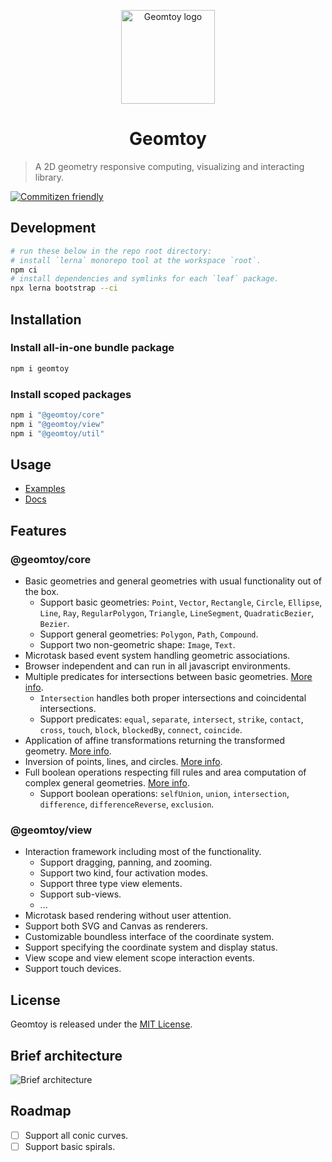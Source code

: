 <p align="center"><img alt="Geomtoy logo" src="https://assets.geomtoy.com/icons/logo.svg" width="150"></p>
<h1 align="center">Geomtoy</h1>

> A 2D geometry responsive computing, visualizing and interacting library.

[![Commitizen friendly](https://img.shields.io/badge/commitizen-friendly-brightgreen.svg)](http://commitizen.github.io/cz-cli/)
## Development

```sh
# run these below in the repo root directory:
# install `lerna` monorepo tool at the workspace `root`.
npm ci 
# install dependencies and symlinks for each `leaf` package.
npx lerna bootstrap --ci
```

## Installation
### Install all-in-one bundle package
```sh
npm i geomtoy
```
### Install scoped packages
```sh
npm i "@geomtoy/core"
npm i "@geomtoy/view"
npm i "@geomtoy/util"
```

## Usage
- [Examples](https://examples.geomtoy.com/)
- [Docs](https://docs.geomtoy.com/)
  
## Features

### @geomtoy/core
- Basic geometries and general geometries with usual functionality out of the box.
  - Support basic geometries: `Point`, `Vector`, `Rectangle`, `Circle`, `Ellipse`, `Line`, `Ray`, 
  `RegularPolygon`, `Triangle`, `LineSegment`, `QuadraticBezier`, `Bezier`.
  - Support general geometries: `Polygon`, `Path`, `Compound`. 
  - Support two non-geometric shape: `Image`, `Text`.
- Microtask based event system handling geometric associations.
- Browser independent and can run in all javascript environments.
- Multiple predicates for intersections between basic geometries. [More info](https://examples.geomtoy.com/intersection/index.html).
  - `Intersection` handles both proper intersections and coincidental intersections.
  - Support predicates: `equal`, `separate`, `intersect`, `strike`, `contact`, `cross`, `touch`, `block`, `blockedBy`, `connect`, `coincide`.
- Application of affine transformations returning the transformed geometry. [More info](https://examples.geomtoy.com/transformation/index.html).  
- Inversion of points, lines, and circles. [More info](https://examples.geomtoy.com/inversion/beauty-of-inversion.html).
- Full boolean operations respecting fill rules and area computation of complex general geometries. [More info](https://examples.geomtoy.com/boolean-operation/about.html).
  - Support boolean operations: `selfUnion`, `union`, `intersection`, `difference`, `differenceReverse`, `exclusion`.

### @geomtoy/view
- Interaction framework including most of the functionality.
  - Support dragging, panning, and zooming.
  - Support two kind, four activation modes.
  - Support three type view elements.
  - Support sub-views.
  - ...
- Microtask based rendering without user attention.
- Support both SVG and Canvas as renderers.
- Customizable boundless interface of the coordinate system.
- Support specifying the coordinate system and display status.
- View scope and view element scope interaction events.
- Support touch devices.

## License
Geomtoy is released under the [MIT License](https://github.com/Geomtoy/geomtoy/blob/master/LICENCE).

## Brief architecture
![Brief architecture](https://assets.geomtoy.com/images/architecture.png)

## Roadmap
- [ ] Support all conic curves.
- [ ] Support basic spirals.  